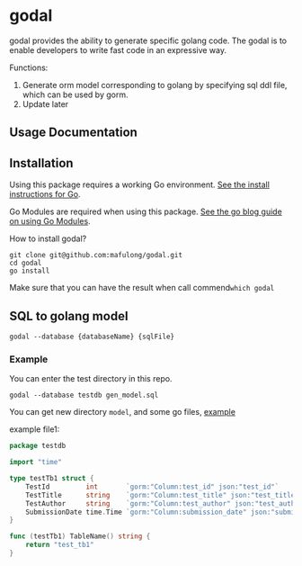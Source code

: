 godal 
===

godal provides the ability to generate specific golang code.
The godal is to enable developers to write fast code in an expressive way. 

Functions:
1. Generate orm model corresponding to golang by specifying sql ddl file, which can be used by gorm.
2. Update later

## Usage Documentation

## Installation

Using this package requires a working Go environment. [See the install instructions for Go](http://golang.org/doc/install.html).

Go Modules are required when using this package. [See the go blog guide on using Go Modules](https://blog.golang.org/using-go-modules).

How to install godal? 
```shell
git clone git@github.com:mafulong/godal.git
cd godal
go install
```

Make sure that you can have the result when call commend`which godal`

## SQL to golang model
```shell
godal --database {databaseName} {sqlFile}
```

### Example
You can enter the test directory in this repo. 
```shell
godal --database testdb gen_model.sql
```

You can get new directory `model`, and some go files, [example](https://github.com/mafulong/godal/test/model/)

example file1: 
```go
package testdb

import "time"

type testTb1 struct {
	TestId         int       `gorm:"Column:test_id" json:"test_id"`
	TestTitle      string    `gorm:"Column:test_title" json:"test_title"`
	TestAuthor     string    `gorm:"Column:test_author" json:"test_author"`
	SubmissionDate time.Time `gorm:"Column:submission_date" json:"submission_date"`
}

func (testTb1) TableName() string {
	return "test_tb1"
}

```